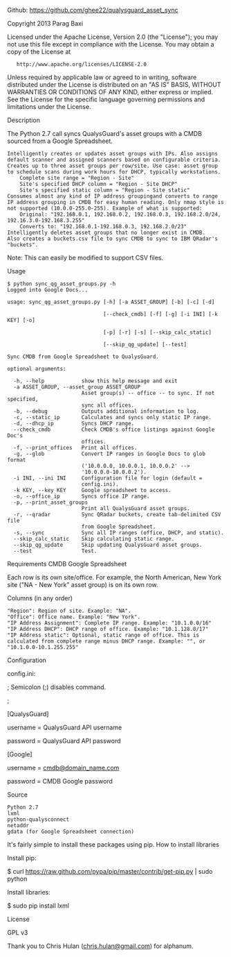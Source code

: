 Github: https://github.com/ghee22/qualysguard_asset_sync

Copyright 2013 Parag Baxi

   Licensed under the Apache License, Version 2.0 (the "License");
   you may not use this file except in compliance with the License.
   You may obtain a copy of the License at

       http://www.apache.org/licenses/LICENSE-2.0

   Unless required by applicable law or agreed to in writing, software
   distributed under the License is distributed on an "AS IS" BASIS,
   WITHOUT WARRANTIES OR CONDITIONS OF ANY KIND, either express or implied.
   See the License for the specific language governing permissions and
   limitations under the License.

Description

The Python 2.7 call syncs QualysGuard's asset groups with a CMDB sourced from a Google Spreadsheet.

    Intelligently creates or updates asset groups with IPs. Also assigns default scanner and assigned scanners based on configurable criteria.
    Creates up to three asset groups per row/site. Use case: asset group to schedule scans during work hours for DHCP, typically workstations.
        Complete site range = "Region - Site"
        Site's specified DHCP column = "Region - Site DHCP"
        Site's specified static column = "Region - Site static"
    Consumes almost any kind of IP address groupingand converts to range IP address grouping in CMDB for easy human reading. Only nmap style is not supported (10.0.0-255.0-255). Example of what is supported:
        Original: "192.168.0.1, 192.168.0.2, 192.168.0.3, 192.168.2.0/24, 192.16.3.0-192.168.3.255"
        Converts to: "192.168.0.1-192.168.0.3, 192.168.2.0/23"
    Intelligently deletes asset groups that no longer exist in CMDB.
    Also creates a buckets.csv file to sync CMDB to sync to IBM QRadar's "buckets".

Note: This can easily be modified to support CSV files.

Usage

    $ python sync_qg_asset_groups.py -h
    Logged into Google Docs...
    
    usage: sync_qg_asset_groups.py [-h] [-a ASSET_GROUP] [-b] [-c] [-d]
    
                                   [--check_cmdb] [-f] [-g] [-i INI] [-k KEY] [-o]
    
                                   [-p] [-r] [-s] [--skip_calc_static]
    
                                   [--skip_qg_update] [--test]
    
    Sync CMDB from Google Spreadsheet to QualysGuard.
    
    optional arguments:
    
      -h, --help            show this help message and exit
      -a ASSET_GROUP, --asset_group ASSET_GROUP
                            Asset group(s) -- office -- to sync. If not specified,
                            sync all offices.
      -b, --debug           Outputs additional information to log.
      -c, --static_ip       Calculates and syncs only static IP range.
      -d, --dhcp_ip         Syncs DHCP range.
      --check_cmdb          Check CMDB's office listings against Google Doc's
                            offices.
      -f, --print_offices   Print all offices.
      -g, --glob            Convert IP ranges in Google Docs to glob format
                            ('10.0.0.0, 10.0.0.1, 10.0.0.2' -->
                            '10.0.0.0-10.0.0.2').
      -i INI, --ini INI     Configuration file for login (default =
                            config.ini).
      -k KEY, --key KEY     Google spreadsheet to access.
      -o, --office_ip       Syncs office IP range.
      -p, --print_asset_groups
                            Print all QualysGuard asset groups.
      -r, --qradar          Sync QRadar buckets, create tab-delimited CSV file
                            from Google Spreadsheet.
      -s, --sync            Sync all IP ranges (office, DHCP, and static).
      --skip_calc_static    Skip calculating static range.
      --skip_qg_update      Skip updating QualysGuard asset groups.
      --test                Test.

Requirements
CMDB Google Spreadsheet

Each row is its own site/office. For example, the North American, New York site ("NA - New York" asset group) is on its own row.

Columns (in any order)

    "Region": Region of site. Example: "NA".
    "Office": Office name. Example: "New York".
    "IP Address Assignment": Complete IP range. Example: "10.1.0.0/16"
    "IP Address DHCP": DHCP range of office. Example: "10.1.128.0/17"
    "IP Address static": Optional, static range of office. This is calculated from complete range minus DHCP range. Example: "", or "10.1.0.0-10.1.255.255"

Configuration

config.ini:

; Semicolon (;) disables command.

;

[QualysGuard]

username = QualysGuard API username

password = QualysGuard API password

[Google]

username = cmdb@domain_name.com

password = CMDB Google password

Source

    Python 2.7
    lxml
    python-qualysconnect
    netaddr
    gdata (for Google Spreadsheet connection)

It's fairly simple to install these packages using pip.
How to install libraries

Install pip:

$ curl https://raw.github.com/pypa/pip/master/contrib/get-pip.py | sudo python

Install libraries:

$ sudo pip install lxml

License

GPL v3

Thank you to Chris Hulan (chris.hulan@gmail.com) for alphanum.
